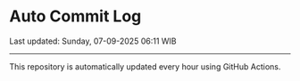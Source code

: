 # Auto Commit Log

Last updated: Sunday, 07-09-2025 06:11 WIB

---

This repository is automatically updated every hour using GitHub Actions.
